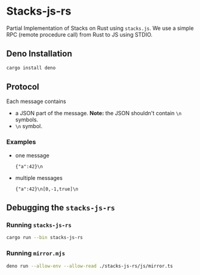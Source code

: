 # Stacks-js-rs

Partial Implementation of Stacks on Rust using `stacks.js`. We use a simple
RPC (remote procedure call) from Rust to JS using STDIO.

## Deno Installation

```sh
cargo install deno
```

## Protocol

Each message contains

- a JSON part of the message. **Note:** the JSON shouldn't contain `\n` symbols.
- `\n` symbol.

### Examples

- one message
  ```
  {"a":42}\n
  ```
- multiple messages
  ```
  {"a":42}\n[0,-1,true]\n
  ```

## Debugging the `stacks-js-rs`

### Running `stacks-js-rs`

```sh
cargo run --bin stacks-js-rs
```

### Running `mirror.mjs`

```sh
deno run --allow-env --allow-read ./stacks-js-rs/js/mirror.ts
```
